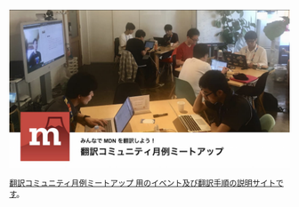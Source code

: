 ![top](images/top.jpg)

[翻訳コミュニティ月例ミートアップ 用のイベント及び翻訳手順の説明サイトです](https://mozilla-japan.github.io/mdn-translation-guide/)。
